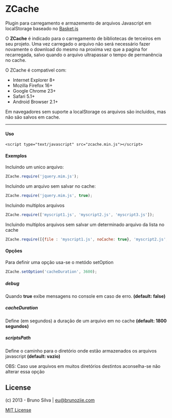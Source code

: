 # ZCache

Plugin para carregamento e armazemento de arquivos Javascript em localStorage
baseado no [Basket.js](http://addyosmani.github.com/basket.js)

O **ZCache** é indicado para o carregamento de bibliotecas de terceiros em seu projeto.
Uma vez carregado o arquivo não será necessário fazer novamente o download do mesmo
na proxima vez que a pagina for recarregada, salvo quando o arquivo ultrapassar o
tempo de permanência no cache.

O ZCache é compativel com:
* Internet Explorer 8+
* Mozilla Firefox 16+
* Google Chrome 23+
* Safari 5.1+
* Android Browser 2.1+

Em navegadores sem suporte a localStorage os arquivos são incluidos, mas não
são salvos em cache.

---

#### Uso 
```
<script type="text/javascript" src="zcache.min.js"></script>
```

#### Exemplos

Incluindo um unico arquivo:

```javascript
ZCache.require('jquery.mim.js');
```

Incluindo um arquivo sem salvar no cache:

```javascript
ZCache.require('jquery.mim.js', true);
```

Incluindo multiplos arquivos

```javascript
ZCache.require(['myscript1.js', 'myscript2.js', 'myscript3.js']);
```

Incluindo multiplos arquivos sem salvar um determinado arquivo da lista no cache
```javascript
ZCache.require([{file : 'myscript1.js', noCache: true}, 'myscript2.js', 'myscript3.js']);
```



#### Opções

Para definir uma opção usa-se o metódo setOption
```javascript
ZCache.setOption('cacheDuration', 3600);
```

##### debug
Quando **true** exibe mensagens no console em caso de erro. **(default: false)**

##### cacheDuration
Define (em segundos) a duração de um arquivo em no cache **(default: 1800 segundos)**

##### scriptsPath
Define o caminho para o diretório onde estão armazenados os arquivos javascript **(default: vazio)**

OBS: Caso use arquivos em muitos diretórios destintos aconselha-se não alterar essa opção




## License
(c) 2013 - Bruno Silva | eu@brunoziie.com 

[MIT License](http://en.wikipedia.org/wiki/MIT_License)
